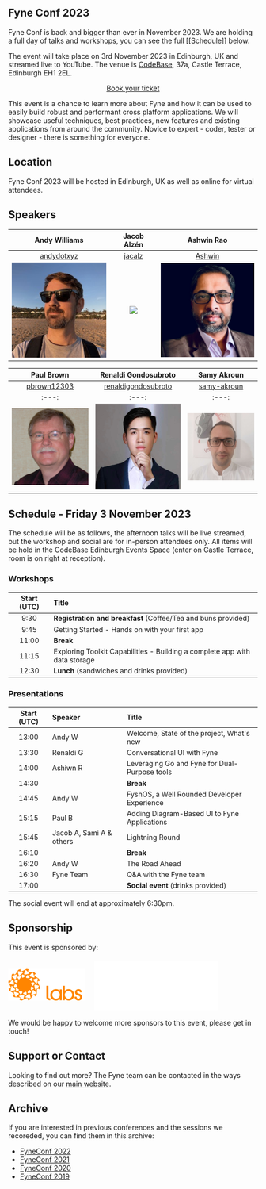 ## Fyne Conf 2023

Fyne Conf is back and bigger than ever in November 2023.
We are holding a full day of talks and workshops, you can see the full [[Schedule]] below.

The event will take place on 3rd November 2023 in Edinburgh, UK and streamed live to YouTube.
The venue is [CodeBase](https://thisiscodebase.com), 37a, Castle Terrace, Edinburgh EH1 2EL.

<p style="text-align: center">
  <a href="https://www.eventbrite.co.uk/e/699591485967?aff=oddtdtcreator" class="btn btn-primary">Book your ticket</a>
</p>

This event is a chance to learn more about Fyne and how it can be used to
easily build robust and performant cross platform applications.
We will showcase useful techniques, best practices, new features and existing applications from around the community.
Novice to expert - coder, tester or designer - there is something for everyone.

## Location

Fyne Conf 2023 will be hosted in Edinburgh, UK as well as online for virtual attendees.

## Speakers

| Andy Williams | Jacob Alzén | Ashwin Rao |
|:---:|:---:|:---:|
| [andydotxyz](https://twitter.com/andydotxyz) | [jacalz](https://github.com/jacalz) | [Ashwin](https://www.linkedin.com/in/ashwinraop/) |
| ![](/assets/img/andydotxyz.jpg) |  <img src="https://avatars3.githubusercontent.com/u/25466657?s=460&u=fd19b488f28032c9c5cf15eaf08536441d56ad93&v=4" width="200" /> | <img src="/assets/img/ash.jpg" width="200" /> |

| Paul Brown | Renaldi Gondosubroto | Samy Akroun |
|:---:|:---:|:---:|
| [pbrown12303](https://github.com/pbrown12303) | [renaldigondosubroto](https://www.linkedin.com/in/renaldigondosubroto/) | [samy-akroun](https://www.linkedin.com/in/samy-akroun-4111bb19a/) |
|:---:|:---:|:---:|
| <img src="/assets/img/pbrown12303.png" width="200" /> |  <img src="/assets/img/renaldig.jpg" width="200" /> | <img src="/assets/img/matwachich.jpeg" width="200" /> |

## Schedule - Friday 3 November 2023

The schedule will be as follows, the afternoon talks will be live streamed, but the workshop and social are for in-person attendees only.
All items will be hold in the CodeBase Edinburgh Events Space (enter on Castle Terrace, room is on right at reception).


### Workshops

| Start (UTC) | Title |
|:---:|:---|
| 9:30 | **Registration and breakfast** (Coffee/Tea and buns provided) |
| 9:45 | Getting Started - Hands on with your first app |
| 11:00 | **Break** |
| 11:15 | Exploring Toolkit Capabilities - Building a complete app with data storage |
| 12:30 | **Lunch** (sandwiches and drinks provided) |


### Presentations

| Start (UTC) | Speaker | Title |
|:---:|:---|:---|
| 13:00 | Andy W | Welcome, State of the project, What's new |
| 13:30 | Renaldi G | Conversational UI with Fyne |
| 14:00 | Ashiwn R | Leveraging Go and Fyne for Dual-Purpose tools |
| 14:30 | | **Break** |
| 14:45 | Andy W | FyshOS, a Well Rounded Developer Experience |
| 15:15 | Paul B | Adding Diagram-Based UI to Fyne Applications |
| 15:45 | Jacob A, Sami A & others | Lightning Round |
| 16:10 | | **Break** |
| 16:20 | Andy W | The Road Ahead |
| 16:30 | Fyne Team | Q&A with the Fyne team |
| 17:00 | | **Social event** (drinks provided) |

The social event will end at approximately 6:30pm.

## Sponsorship

This event is sponsored by:

<a href="https://fynelabs.com" style="text-decoration: none" alt="Fyne Labs" title="Fyne Labs"><img src="assets/img/fynelabs.png" style="padding: 14pt 0;" width="154" /></a>
&nbsp;&nbsp;&nbsp;
<a href="https://thisiscodebase.com" style="text-decoration: none" alt="CodeBase" title="CodeBase"><img src="assets/img/codebase.png" style="padding-top: 5pt;" width="250" /></a>

We would be happy to welcome more sponsors to this event, please get in touch!

## Support or Contact

Looking to find out more? The Fyne team can be contacted
in the ways described on our [main website](https://fyne.io/#contact).


## Archive

If you are interested in previous conferences and the sessions we recoreded, you can find them in this archive:

* [FyneConf 2022](/archive/2022)
* [FyneConf 2021](/archive/2021)
* [FyneConf 2020](/archive/2020)
* [FyneConf 2019](/archive/2019)

